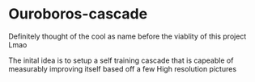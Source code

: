 # Ouroboros-cascade
Definitely thought of the cool as name before the viablity of this project Lmao 

The inital idea is to setup a self training cascade that is capeable of measurably improving itself based off a few High resolution pictures

